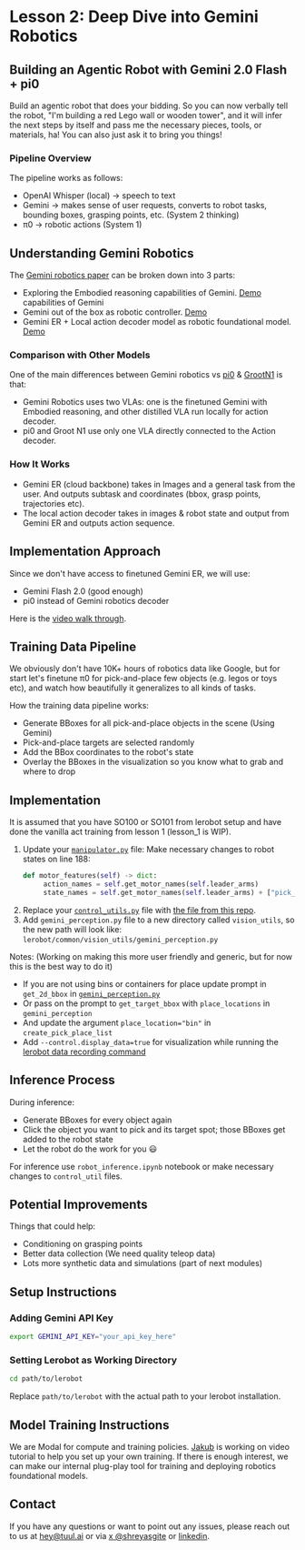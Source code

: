 # Lesson 2: Deep Dive into Gemini Robotics

## Building an Agentic Robot with Gemini 2.0 Flash + pi0

Build an agentic robot that does your bidding. So you can now verbally tell the robot, "I'm building a red Lego wall or wooden tower", and it will infer the next steps by itself and pass me the necessary pieces, tools, or materials, ha!
You can also just ask it to bring you things!

### Pipeline Overview

The pipeline works as follows:
- OpenAI Whisper (local) → speech to text
- Gemini → makes sense of user requests, converts to robot tasks, bounding boxes, grasping points, etc. (System 2 thinking)
- π0 → robotic actions (System 1)

## Understanding Gemini Robotics

The [Gemini robotics paper](https://arxiv.org/pdf/2503.20020) can be broken down into 3 parts:
- Exploring the Embodied reasoning capabilities of Gemini. [Demo](https://github.com/tuul-ai/robotbuilder/blob/main/notebooks/gemini_spatial_3d.ipynb) capabilities of Gemini
- Gemini out of the box as robotic controller. [Demo](https://x.com/shreyasgite/status/1888109203606188464) 
- Gemini ER + Local action decoder model as robotic foundational model. [Demo](https://x.com/shreyasgite/status/1923008943938244698)

### Comparison with Other Models

One of the main differences between Gemini robotics vs [pi0](https://www.physicalintelligence.company/blog/pi0) & [GrootN1](https://arxiv.org/pdf/2503.14734) is that:
- Gemini Robotics uses two VLAs: one is the finetuned Gemini with Embodied reasoning, and other distilled VLA run locally for action decoder.  
- pi0 and Groot N1 use only one VLA directly connected to the Action decoder.

### How It Works

- Gemini ER (cloud backbone) takes in Images and a general task from the user. And outputs subtask and coordinates (bbox, grasp points, trajectories etc). 
- The local action decoder takes in images & robot state and output from Gemini ER and outputs action sequence.

## Implementation Approach

Since we don't have access to finetuned Gemini ER, we will use:
- Gemini Flash 2.0 (good enough)
- pi0 instead of Gemini robotics decoder

Here is the [video walk through](https://youtu.be/M5YJI3i2ul0).

## Training Data Pipeline

We obviously don't have 10K+ hours of robotics data like Google, but for start let's finetune π0 for pick-and-place few objects (e.g. legos or toys etc), and watch how beautifully it generalizes to all kinds of tasks.

How the training data pipeline works:
- Generate BBoxes for all pick-and-place objects in the scene (Using Gemini)  
- Pick-and-place targets are selected randomly  
- Add the BBox coordinates to the robot's state  
- Overlay the BBoxes in the visualization so you know what to grab and where to drop

## Implementation

It is assumed that you have SO100 or SO101 from lerobot setup and have done the vanilla act training from lesson 1 (lesson_1 is WIP).

1. Update your [`manipulator.py`](https://github.com/huggingface/lerobot/blob/main/lerobot/common/robot_devices/robots/manipulator.py) file: Make necessary changes to robot states on line 188:
   ```python
   def motor_features(self) -> dict:
        action_names = self.get_motor_names(self.leader_arms)
        state_names = self.get_motor_names(self.leader_arms) + ["pick_y1", "pick_x1", "pick_y2", "pick_x2"] + ["place_y1", "place_x1", "place_y2", "place_x2"]
   ```
2. Replace your [`control_utils.py`](https://github.com/huggingface/lerobot/blob/main/lerobot/common/robot_devices/control_utils.py) file with [the file from this repo](https://github.com/tuul-ai/robotbuilder/blob/main/notebooks/scripts/control_utils.py).
3. Add `gemini_perception.py` file to a new directory called `vision_utils`, so the new path will look like: `lerobot/common/vision_utils/gemini_perception.py`

Notes: (Working on making this more user friendly and generic, but for now this is the best way to do it)
- If you are not using bins or containers for place update prompt in `get_2d_bbox` in [`gemini_perception.py`](https://github.com/tuul-ai/robotbuilder/blob/main/notebooks/scripts/gemini_perception.py)
- Or pass on the prompt to `get_target_bbox` with `place_locations` in `gemini_perception`
- And update the argument `place_location="bin"` in `create_pick_place_list`
- Add `--control.display_data=true` for visualization while running the [lerobot data recording command](https://github.com/huggingface/lerobot/blob/main/examples/10_use_so100.md#g-record-a-dataset)

## Inference Process

During inference:  
- Generate BBoxes for every object again
- Click the object you want to pick and its target spot; those BBoxes get added to the robot state  
- Let the robot do the work for you 😃

For inference use `robot_inference.ipynb` notebook or make necessary changes to `control_util` files.

## Potential Improvements

Things that could help:
- Conditioning on grasping points
- Better data collection (We need quality teleop data)
- Lots more synthetic data and simulations (part of next modules)

## Setup Instructions

### Adding Gemini API Key

```bash
export GEMINI_API_KEY="your_api_key_here"
```

### Setting Lerobot as Working Directory

```bash
cd path/to/lerobot
```

Replace `path/to/lerobot` with the actual path to your lerobot installation.

## Model Training Instructions

We are Modal for compute and training policies. [Jakub](https://www.linkedin.com/in/jakubcieslik/) is working on video tutorial to help you set up your own training.
If there is enough interest, we can make our internal plug-play tool for training and deploying robotics foundational models.

## Contact

If you have any questions or want to point out any issues, please reach out to us at hey@tuul.ai or via [x @shreyasgite](https://x.com/shreyasgite) or [linkedin](https://www.linkedin.com/in/shreyasgite/).
